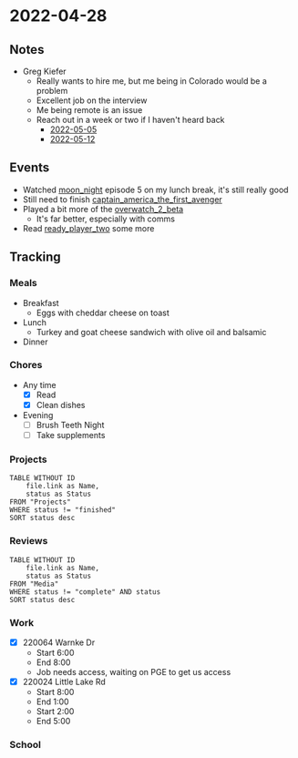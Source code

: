 # 2022-04-28
## Notes
- Greg Kiefer
	- Really wants to hire me, but me being in Colorado would be a problem
	- Excellent job on the interview
	- Me being remote is an issue
	- Reach out in a week or two if I haven't heard back
		- [2022-05-05](2022-05-05)
		- [2022-05-12](2022-05-12)

## Events
- Watched [moon_night](../Media/Shows/moon_night.md) episode 5 on my lunch break, it's still really good
- Still need to finish [captain_america_the_first_avenger](../Media/Movies/captain_america_the_first_avenger.md)
- Played a bit more of the [overwatch_2_beta](../Media/Videogames/overwatch_2_beta.md)
	- It's far better, especially with comms
- Read [ready_player_two](../Media/Books/ready_player_two.md) some more

## Tracking
### Meals
- Breakfast
	- Eggs with cheddar cheese on toast
- Lunch
	- Turkey and goat cheese sandwich with olive oil and balsamic
- Dinner

### Chores
- Any time
	- [x] Read
	- [x] Clean dishes
- Evening
	- [ ] Brush Teeth Night
	- [ ] Take supplements

### Projects
```dataview
TABLE WITHOUT ID
	file.link as Name,
	status as Status
FROM "Projects"
WHERE status != "finished"
SORT status desc
```

### Reviews
```dataview
TABLE WITHOUT ID
	file.link as Name,
	status as Status
FROM "Media"
WHERE status != "complete" AND status
SORT status desc
```

### Work
- [x] 220064 Warnke Dr
	- Start 6:00
	- End 8:00
	- Job needs access, waiting on PGE to get us access
- [x] 220024 Little Lake Rd
	- Start 8:00
	- End 1:00
	- Start 2:00
	- End 5:00

### School

